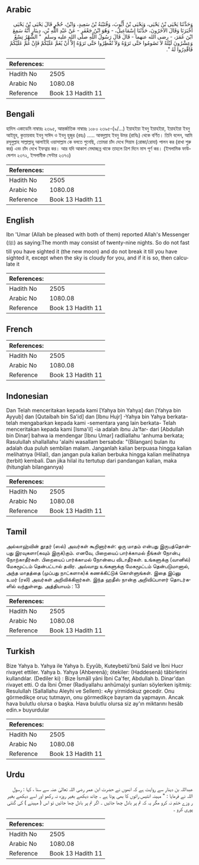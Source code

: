 ## Arabic


<div dir="rtl" lang="ar" style={{fontSize:'larger',backgroundColor:'#f8f9fa',padding:20}}>
وَحَدَّثَنَا يَحْيَى بْنُ يَحْيَى، وَيَحْيَى بْنُ أَيُّوبَ، وَقُتَيْبَةُ بْنُ سَعِيدٍ، وَابْنُ، حُجْرٍ قَالَ يَحْيَى بْنُ يَحْيَى أَخْبَرَنَا وَقَالَ الآخَرُونَ، حَدَّثَنَا إِسْمَاعِيلُ، - وَهُوَ ابْنُ جَعْفَرٍ - عَنْ عَبْدِ اللَّهِ بْنِ، دِينَارٍ أَنَّهُ سَمِعَ ابْنَ عُمَرَ، - رضى الله عنهما - قَالَ قَالَ رَسُولُ اللَّهِ صلى الله عليه وسلم ‏ "‏ الشَّهْرُ تِسْعٌ وَعِشْرُونَ لَيْلَةً لاَ تَصُومُوا حَتَّى تَرَوْهُ وَلاَ تُفْطِرُوا حَتَّى تَرَوْهُ إِلاَّ أَنْ يُغَمَّ عَلَيْكُمْ فَإِنْ غُمَّ عَلَيْكُمْ فَاقْدِرُوا لَهُ ‏"‏‏.‏
</div>
<div style={{backgroundColor:'#f8f9fa',padding:20, marginBottom: 10}}><table> <thead> <tr> <th>References:</th> <th></th> </tr> </thead> <tbody><tr><td>Hadith No</td><td>2505</td></tr><tr><td>Arabic No</td><td>1080.08</td></tr><tr><td>Reference</td><td>Book 13 Hadith 11</td></tr></tbody></table></div>

## Bengali


<div dir="ltr" lang="bn" style={{fontSize:'larger',backgroundColor:'#f8f9fa',padding:20}}>
হাদিস একাডেমি নাম্বারঃ ২৩৯৫, আন্তর্জাতিক নাম্বারঃ ১০৮০ ২৩৯৫-(৯/...) ইয়াহইয়া ইবনু ইয়াহইয়া, ইয়াহইয়া ইবনু আইয়ুব, কুতায়বাহ ইবনু সাঈদ ও ইবনু হুজুর (রহঃ) ..... আবদুল্লাহ ইবনু উমর (রাযিঃ) থেকে বর্ণিত। তিনি বলেন, আমি রসূলুল্লাহ সাল্লাল্লাহু আলাইহি ওয়াসাল্লাম কে বলতে শুনেছি, তোমরা চাঁদ দেখে সিয়াম (রোজা/রোযা) পালন কর (রাখা শুরু কর) এবং চাঁদ দেখে ইফত্বার কর। আর যদি আকাশ মেঘাচ্ছন্ন থাকে তাহলে ত্রিশ দিনে মাস পূর্ণ কর। (ইসলামিক ফাউন্ডেশন ২৩৭২, ইসলামীক সেন্টার ২৩৭৩)
</div>
<div style={{backgroundColor:'#f8f9fa',padding:20, marginBottom: 10}}><table> <thead> <tr> <th>References:</th> <th></th> </tr> </thead> <tbody><tr><td>Hadith No</td><td>2505</td></tr><tr><td>Arabic No</td><td>1080.08</td></tr><tr><td>Reference</td><td>Book 13 Hadith 11</td></tr></tbody></table></div>

## English


<div dir="ltr" lang="en" style={{fontSize:'larger',backgroundColor:'#f8f9fa',padding:20}}>
Ibn 'Umar (Allah be pleased with both of them) reported Allah's Messenger (ﷺ) as saying:The month may consist of twenty-nine nights. So do not fast till you have sighted it (the new moon) and do not break it till you have sighted it, except when the sky is cloudy for you, and if it is so, then calculate it
</div>
<div style={{backgroundColor:'#f8f9fa',padding:20, marginBottom: 10}}><table> <thead> <tr> <th>References:</th> <th></th> </tr> </thead> <tbody><tr><td>Hadith No</td><td>2505</td></tr><tr><td>Arabic No</td><td>1080.08</td></tr><tr><td>Reference</td><td>Book 13 Hadith 11</td></tr></tbody></table></div>

## French


<div dir="ltr" lang="fr" style={{fontSize:'larger',backgroundColor:'#f8f9fa',padding:20}}>

</div>
<div style={{backgroundColor:'#f8f9fa',padding:20, marginBottom: 10}}><table> <thead> <tr> <th>References:</th> <th></th> </tr> </thead> <tbody><tr><td>Hadith No</td><td>2505</td></tr><tr><td>Arabic No</td><td>1080.08</td></tr><tr><td>Reference</td><td>Book 13 Hadith 11</td></tr></tbody></table></div>

## Indonesian


<div dir="ltr" lang="id" style={{fontSize:'larger',backgroundColor:'#f8f9fa',padding:20}}>
Dan Telah menceritakan kepada kami [Yahya bin Yahya] dan [Yahya bin Ayyub] dan [Qutaibah bin Sa'id] dan [Ibnu Hujr] -Yahya bin Yahya berkata- telah mengabarkan kepada kami -sementara yang lain berkata- Telah menceritakan kepada kami [Isma'il] -ia adalah ibnu Ja'far- dari [Abdullah bin Dinar] bahwa ia mendengar [Ibnu Umar] radliallahu 'anhuma berkata; Rasulullah shallallahu 'alaihi wasallam bersabda: "(Bilangan) bulan itu adalah dua puluh sembilan malam. Janganlah kalian berpuasa hingga kalian melihatnya (Hilal), dan jangan pula kalian berbuka hingga kalian melihatnya (terbit) kembali. Dan jika hilal itu tertutup dari pandangan kalian, maka (hitunglah bilangannya)
</div>
<div style={{backgroundColor:'#f8f9fa',padding:20, marginBottom: 10}}><table> <thead> <tr> <th>References:</th> <th></th> </tr> </thead> <tbody><tr><td>Hadith No</td><td>2505</td></tr><tr><td>Arabic No</td><td>1080.08</td></tr><tr><td>Reference</td><td>Book 13 Hadith 11</td></tr></tbody></table></div>

## Tamil


<div dir="ltr" lang="ta" style={{fontSize:'larger',backgroundColor:'#f8f9fa',padding:20}}>
அல்லாஹ்வின் தூதர் (ஸல்) அவர்கள் கூறினார்கள்: ஒரு மாதம் என்பது இருபத்தொன்பது இரவுகளா(கவும் இருக்)கும். எனவே, பிறையைப் பார்க்காமல் நீங்கள் நோன்பு நோற்காதீர்கள். பிறையைப் பார்க்காமல் நோன்பை விடாதீர்கள். உங்களுக்கு (வானில்) மேகமூட்டம் தென்பட்டால் தவிர. அவ்வாறு உங்களுக்கு மேகமூட்டம் தென்படுமானால், அந்த மாதத்தை (முப்பது நாட்களாக)க் கணக்கிட்டுக் கொள்ளுங்கள். இதை இப்னு உமர் (ரலி) அவர்கள் அறிவிக்கிறார்கள். இந்த ஹதீஸ் நான்கு அறிவிப்பாளர் தொடர்களில் வந்துள்ளது. அத்தியாயம் : 13
</div>
<div style={{backgroundColor:'#f8f9fa',padding:20, marginBottom: 10}}><table> <thead> <tr> <th>References:</th> <th></th> </tr> </thead> <tbody><tr><td>Hadith No</td><td>2505</td></tr><tr><td>Arabic No</td><td>1080.08</td></tr><tr><td>Reference</td><td>Book 13 Hadith 11</td></tr></tbody></table></div>

## Turkish


<div dir="ltr" lang="tr" style={{fontSize:'larger',backgroundColor:'#f8f9fa',padding:20}}>
Bize Yahya b. Yahya ile Yahya b. Eyyûb, Kuteybetü'bnü Saîd ve İbni Hucr rivayet ettiler. Yahya b. Yahya (Ahberenâ); ötekiler: (Haddesenâ) tâbirlerini kullandılar. (Dediler ki) : Bize İsmâîl yâni İbni Ca'fer, Abdullah b. Dinar'dan rivayet etti. O da İbni Ömer (Radiyallahu anhûma)yi şunları söylerken işitmiş: Resulullah (Sallallahu Aleyhi ve Sellem): «Ay yirmidokuz gecedir. Onu görmedikçe oruç tutmayın, onu görmedikçe bayram da yapmayın. Ancak hava bulutlu olursa o başka. Hava bulutlu olursa siz ay'ın miktarını hesâb edin.» buyurdular
</div>
<div style={{backgroundColor:'#f8f9fa',padding:20, marginBottom: 10}}><table> <thead> <tr> <th>References:</th> <th></th> </tr> </thead> <tbody><tr><td>Hadith No</td><td>2505</td></tr><tr><td>Arabic No</td><td>1080.08</td></tr><tr><td>Reference</td><td>Book 13 Hadith 11</td></tr></tbody></table></div>

## Urdu


<div dir="rtl" lang="ur" style={{fontSize:'larger',backgroundColor:'#f8f9fa',padding:20}}>
عبداللہ بن دینار سے روایت ہے کہ انھوں نے حضرت ابن عمر رضی اللہ تعالیٰ عنہ سے سنا ، کہا : رسول اللہ نے فرمایا : " مہینہ انتیس راتوں کا بھی ہوتا ہے ۔ چاند دیکھے بغیر روزہ نہ رکھو اور اسے دیکھے بغیر ر وزے ختم نہ کرو مگر یہ کہ تم پر بادل چھا جائیں ۔ اگر تم پر بادل چھا جائیں تو اس ( مہینے ) کی گنتی پوری کرو ۔
</div>
<div style={{backgroundColor:'#f8f9fa',padding:20, marginBottom: 10}}><table> <thead> <tr> <th>References:</th> <th></th> </tr> </thead> <tbody><tr><td>Hadith No</td><td>2505</td></tr><tr><td>Arabic No</td><td>1080.08</td></tr><tr><td>Reference</td><td>Book 13 Hadith 11</td></tr></tbody></table></div>